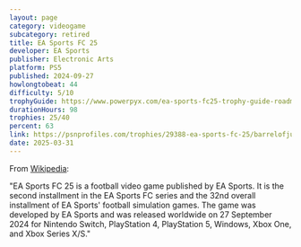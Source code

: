 ```yaml
---
layout: page
category: videogame
subcategory: retired
title: EA Sports FC 25
developer: EA Sports
publisher: Electronic Arts
platform: PS5
published: 2024-09-27
howlongtobeat: 44
difficulty: 5/10
trophyGuide: https://www.powerpyx.com/ea-sports-fc25-trophy-guide-roadmap/
durationHours: 98
trophies: 25/40
percent: 63
link: https://psnprofiles.com/trophies/29388-ea-sports-fc-25/barrelofjuice
date: 2025-03-31
---
```


From [Wikipedia](https://en.wikipedia.org/wiki/EA_Sports_FC_25):

"EA Sports FC 25 is a football video game published by EA Sports. It is the second installment in the EA Sports FC series and the 32nd overall installment of EA Sports' football simulation games. The game was developed by EA Sports and was released worldwide on 27 September 2024 for Nintendo Switch, PlayStation 4, PlayStation 5, Windows, Xbox One, and Xbox Series X/S."

